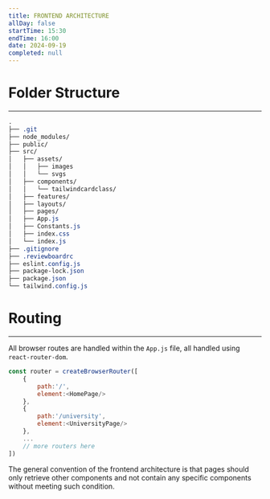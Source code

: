 ```yaml
---
title: FRONTEND ARCHITECTURE
allDay: false
startTime: 15:30
endTime: 16:00
date: 2024-09-19
completed: null
---
```

# **Folder Structure**
---
```css
.
├── .git
├── node_modules/
├── public/
├── src/
│   ├── assets/
│   │   ├── images
│   │   └── svgs
│   ├── components/
│   │   └── tailwindcardclass/
│   ├── features/
│   ├── layouts/
│   ├── pages/
│   ├── App.js
│   ├── Constants.js
│   ├── index.css
│   └── index.js
├── .gitignore
├── .reviewboardrc
├── eslint.config.js
├── package-lock.json
├── package.json
└── tailwind.config.js
```

# **Routing**
---
All browser routes are handled within the `App.js` file, all handled using `react-router-dom`. 

```javascript
const router = createBrowserRouter([
	{
		path:'/',
		element:<HomePage/>
	},
	{
		path:'/university',
		element:<UniversityPage/>
	},
	...
	// more routers here
])
```

The general convention of the frontend architecture is that pages should only retrieve other components and not contain any specific components without meeting such condition.